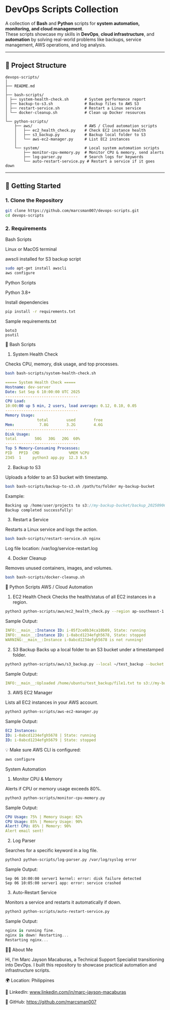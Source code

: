 # DevOps Scripts Collection

A collection of **Bash** and **Python** scripts for **system automation, monitoring, and cloud management**.  
These scripts showcase my skills in **DevOps**, **cloud infrastructure**, and **automation** by solving real-world problems like backups, service management, AWS operations, and log analysis.

---

## 📂 Project Structure

```
devops-scripts/
│
├── README.md
│
├── bash-scripts/
│ ├── system-health-check.sh       # System performance report
│ ├── backup-to-s3.sh              # Backup files to AWS S3
│ ├── restart-service.sh           # Restart a Linux service
│ └── docker-cleanup.sh            # Clean up Docker resources
│
└── python-scripts/
    ├── aws/                       # AWS / Cloud automation scripts
    │   ├── ec2_health_check.py    # Check EC2 instance health
    │   ├── s3_backup.py           # Backup local folder to S3
    │   └── aws-ec2-manager.py     # List EC2 instances
    │
    └── system/                    # Local system automation scripts
        ├── monitor-cpu-memory.py  # Monitor CPU & memory, send alerts
        ├── log-parser.py          # Search logs for keywords
        └── auto-restart-service.py # Restart a service if it goes down

```

---

## 🚀 Getting Started

### **1. Clone the Repository**
```bash
git clone https://github.com/marcsman007/devops-scripts.git
cd devops-scripts

```

### **2. Requirements**
Bash Scripts

Linux or MacOS terminal

awscli installed for S3 backup script

```bash
sudo apt-get install awscli
aws configure

```

Python Scripts

Python 3.8+

Install dependencies

```bash
pip install -r requirements.txt

```

Sample requirements.txt
```nginx
boto3
psutil

```

🐚 Bash Scripts
1. System Health Check

Checks CPU, memory, disk usage, and top processes.

```bash
bash bash-scripts/system-health-check.sh

```

```yaml
===== System Health Check =====
Hostname: dev-server
Date: Sat Sep 6 10:00:00 UTC 2025
--------------------------------
CPU Load:
10:00:00 up 5 min, 2 users, load average: 0.12, 0.10, 0.05
--------------------------------
Memory Usage:
              total        used        free
Mem:           7.8G        3.2G        4.6G
--------------------------------
Disk Usage:
total        50G   30G   20G  60%
--------------------------------
Top 5 Memory-Consuming Processes:
PID   PPID  CMD             %MEM %CPU
2345  1     python3 app.py  12.3 8.5

```

2. Backup to S3

Uploads a folder to an S3 bucket with timestamp.

```bash
bash bash-scripts/backup-to-s3.sh /path/to/folder my-backup-bucket

```

Example:
```swift
Backing up /home/user/projects to s3://my-backup-bucket/backup_20250906_100000 ...
Backup completed successfully!

```

3. Restart a Service

Restarts a Linux service and logs the action.

```bash
bash bash-scripts/restart-service.sh nginx

```
Log file location: /var/log/service-restart.log

4. Docker Cleanup

Removes unused containers, images, and volumes.

```bash
bash bash-scripts/docker-cleanup.sh

```

🐍 Python Scripts
AWS / Cloud Automation
1. EC2 Health Check
Checks the health/status of all EC2 instances in a region.
```bash
python3 python-scripts/aws/ec2_health_check.py --region ap-southeast-1
```
Sample Output:
```yaml
INFO:__main__:Instance ID: i-05f2ce0b34ca10b09, State: running
INFO:__main__:Instance ID: i-0abcd1234efgh5678, State: stopped
WARNING:__main__:Instance i-0abcd1234efgh5678 is not running!
```

2. S3 Backup
Backs up a local folder to an S3 bucket under a timestamped folder.
```bash
python3 python-scripts/aws/s3_backup.py --local ~/test_backup --bucket my-bucket-name
```
Sample Output:
```yaml
INFO:__main__:Uploaded /home/ubuntu/test_backup/file1.txt to s3://my-bucket-name/backup/20250911_041000/file1.txt
```
3. AWS EC2 Manager

Lists all EC2 instances in your AWS account.
```bash
python3 python-scripts/aws-ec2-manager.py

```

Sample Output:
```yaml
EC2 Instances:
ID: i-0abcd1234efgh5678 | State: running
ID: i-0abcd1234efgh5679 | State: stopped

```
💡 Make sure AWS CLI is configured:
```bash
aws configure
```

System Automation
1. Monitor CPU & Memory

Alerts if CPU or memory usage exceeds 80%.

```bash
python3 python-scripts/monitor-cpu-memory.py

```

Sample Output:
```yaml
CPU Usage: 75% | Memory Usage: 62%
CPU Usage: 85% | Memory Usage: 90%
Alert! CPU: 85% | Memory: 90%
Alert email sent!

```

2. Log Parser

Searches for a specific keyword in a log file.

```bash
python3 python-scripts/log-parser.py /var/log/syslog error

```

Sample Output:
```nginx
Sep 06 10:00:00 server1 kernel: error: disk failure detected
Sep 06 10:05:00 server1 app: error: service crashed
```

3. Auto-Restart Service

Monitors a service and restarts it automatically if down.

```bash
python3 python-scripts/auto-restart-service.py
```
Sample Output:
```csharp
nginx is running fine.
nginx is down! Restarting...
Restarting nginx...
```

🧑‍💻 About Me

Hi, I'm Marc Jayson Macaburas, a Technical Support Specialist transitioning into DevOps.
I built this repository to showcase practical automation and infrastructure scripts.

🌍 Location: Philippines

💼 LinkedIn: www.linkedin.com/in/marc-jayson-macaburas

🐙 GitHub: https://github.com/marcsman007

